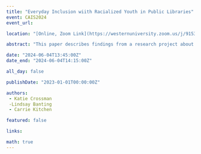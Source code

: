 ```yaml
---
title: "Everyday Inclusion wiith Racialized Youth in Public Libraries"
event: CAIS2024
event_url: 

location: "[Online, Zoom Link](https://westernuniversity.zoom.us/j/91531028175)"

abstract: "This paper describes findings from a research project about Racialized youth experiences of belonging and inclusion in public library spaces. It highlights the themes of safety, accessibility, representation, and agency that emerged from interviews, observations, and surveys. We will also describe a co-design process that engaged Racialized youth as well as ongoing initiatives to make public libraries more welcoming to diverse groups of teens."

date: "2024-06-04T13:45:00Z"
date_end: "2024-06-04T14:15:00Z"

all_day: false

publishDate: "2023-01-01T00:00:00Z"

authors:
 - Katie Crossman
 -Lindsay Banting
 - Carrie Kitchen

featured: false

links:

math: true
---
```



